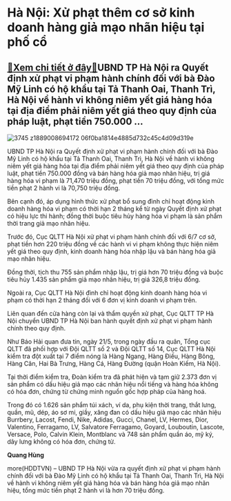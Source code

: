 Hà Nội: Xử phạt thêm cơ sở kinh doanh hàng giả mạo nhãn hiệu tại phố cổ
=======================================================================

[:gift:Xem chi tiết ở đây:gift:](https://hddtvn.com/ha-noi-xu-phat-them-co-so-kinh-doanh-hang-gia-mao-nhan-hieu-tai-pho-co/)UBND TP Hà Nội ra Quyết định xử phạt vi phạm hành chính đối với bà Đào Mỹ Linh có hộ khẩu tại Tả Thanh Oai, Thanh Trì, Hà Nội về hành vi không niêm yết giá hàng hóa tại địa điểm phải niêm yết giá theo quy định của pháp luật, phạt tiền 750.000 …
----------------------------------------------------------------------------------------------------------------------------------------------------------------------------------------------------------------------------------------------------





![3745 z1889008694172 06f0ba1814e4885d732c45c4d09d319e](https://haiquanonline.com.vn/stores/news_dataimages/hungdq/072020/22/12/in_article/3745_z1889008694172_06f0ba1814e4885d732c45c4d09d319e.jpg?rt=20200722151718 "undefined")


 



UBND TP Hà Nội ra Quyết định xử phạt vi phạm hành chính đối với bà Đào Mỹ Linh có hộ khẩu tại Tả Thanh Oai, Thanh Trì, Hà Nội về hành vi không niêm yết giá hàng hóa tại địa điểm phải niêm yết giá theo quy định của pháp luật, phạt tiền 750.000 đồng và bán hàng hóa giả mạo nhãn hiệu, trị giá hàng hóa vi phạm là 71,470 triệu đồng, phạt tiền 70 triệu đồng, với tổng mức tiền phạt 2 hành vi là 70,750 triệu đồng. 


Bên cạnh đó, áp dụng hình thức xử phạt bổ sung đình chỉ hoạt động kinh doanh hàng hóa vi phạm có thời hạn 2 tháng kể từ ngày Quyết định xử phạt có hiệu lực thi hành; đồng thời buộc tiêu hủy hàng hóa vi phạm là sản phẩm thời trang giả mạo nhãn hiệu. 


Trước đó, Cục QLTT Hà Nội xử phạt vi phạm hành chính đối với 6/7 cơ sở, phạt tiền hơn 220 triệu đồng về các hành vi vi phạm không thực hiện niêm yết giá theo quy định, kinh doanh hàng hóa nhập lậu và bán hàng hóa giả mạo nhãn hiệu.


Đồng thời, tịch thu 755 sản phẩm nhập lậu, trị giá hơn 70 triệu đồng và buộc tiêu hủy 1.435 sản phẩm giả mạo nhãn hiệu, trị giá 326,8 triệu đồng.


Ngoài ra, Cục QLTT Hà Nội đình chỉ hoạt động kinh doanh hàng hóa vi phạm có thời hạn 2 tháng đối với 6 đơn vị kinh doanh vi phạm trên.


Liên quan đến cửa hàng còn lại và thẩm quyền xử phạt, Cục QLTT TP Hà Nội chuyển UBND TP Hà Nội ban hành quyết định xử phạt vi phạm hành chính theo quy định.


Như Báo Hải quan đưa tin, ngày 21/5, trong ngày đầu ra quân, Tổng cục QLTT đã phối hợp với Đội QLTT số 2 và Đội QLTT số 14, Cục QLTT Hà Nội kiểm tra đột xuất tại 7 điểm nóng là Hàng Ngang, Hàng Điếu, Hàng Bông, Hàng Cân, Hai Bà Trưng, Hàng Cá, Hàng Đường (quận Hoàn Kiếm, Hà Nội).


Tại thời điểm kiểm tra, Đoàn kiểm tra đã phát hiện và tạm giữ 2.373 đơn vị sản phẩm có dấu hiệu giả mạo các nhãn hiệu nổi tiếng và hàng hóa không có hóa đơn, chứng từ chứng minh nguồn gốc hợp pháp của hàng hoá.


Trong đó có 1.626 sản phẩm túi xách, ví da, phụ kiện thời trang, thắt lưng, quần, mũ, dép, áo sơ mi, giầy, xăng đan có dấu hiệu giả mạo các nhãn hiệu Burrbery, Lacost, Fendi, Nike, Adidas, Gucci, Chanel, LV, Hermes, Dior, Valentino, Ferragamo, LV, Salvatore Ferragamo, Goyard, Louboutin, Lascote, Versace, Polo, Calvin Klein, Montblanc và 748 sản phẩm quần áo, mỹ ký, dây lưng không có hóa đơn, chứng từ.







**Quang Hùng**



more(HDDTVN) – UBND TP Hà Nội vừa ra quyết định xử phạt vi phạm hành chính đối với bà Đào Mỹ Linh có hộ khẩu tại Tả Thanh Oai, Thanh Trì, Hà Nội về hành vi không niêm yết giá hàng hóa và bán hàng hóa giả mạo nhãn hiệu, tổng mức tiền phạt 2 hành vi là hơn 70 triệu đồng.

